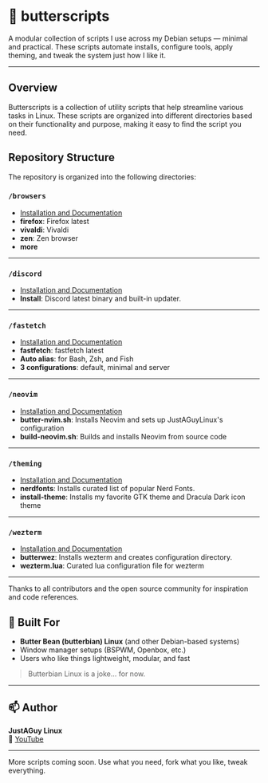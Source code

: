 # 🧈 butterscripts

A modular collection of scripts I use across my Debian setups — minimal and practical. These scripts automate installs, configure tools, apply theming, and tweak the system just how I like it.

---

## Overview

Butterscripts is a collection of utility scripts that help streamline various tasks in Linux. These scripts are organized into different directories based on their functionality and purpose, making it easy to find the script you need.

## Repository Structure

The repository is organized into the following directories:

### `/browsers`

- [Installation and Documentation](https://github.com/drewgrif/butterscripts/tree/main/browsers)
- **firefox**: Firefox latest
- **vivaldi**: Vivaldi
- **zen**: Zen browser
- **more**

---

### `/discord` 

- [Installation and Documentation](https://github.com/drewgrif/butterscripts/tree/main/discord)
- **Install**: Discord latest binary and built-in updater.

---

### `/fastetch`

- [Installation and Documentation](https://github.com/drewgrif/butterscripts/tree/main/fastfetch)
- **fastfetch**: fastfetch latest
- **Auto alias**: for Bash, Zsh, and Fish
- **3 configurations**: default, minimal and server

---

### `/neovim`

- [Installation and Documentation](https://github.com/drewgrif/butterscripts/tree/main/neovim)
- **butter-nvim.sh**: Installs Neovim and sets up JustAGuyLinux's configuration
- **build-neovim.sh**: Builds and installs Neovim from source code

---

### `/theming`

- [Installation and Documentation](https://github.com/drewgrif/butterscripts/tree/main/theming)
- **nerdfonts**: Installs curated list of popular Nerd Fonts.
- **install-theme**: Installs my favorite GTK theme and Dracula Dark icon theme

---

### `/wezterm`

- [Installation and Documentation](https://github.com/drewgrif/butterscripts/tree/main/wezterm)
- **butterwez**: Installs wezterm and creates configuration directory.
- **wezterm.lua**: Curated lua configuration file for wezterm

---

Thanks to all contributors and the open source community for inspiration and code references.
## 🧈 Built For

- **Butter Bean (butterbian) Linux** (and other Debian-based systems)
- Window manager setups (BSPWM, Openbox, etc.)
- Users who like things lightweight, modular, and fast

> Butterbian Linux is a joke... for now.

---

## 📫 Author

**JustAGuy Linux**  
🎥 [YouTube](https://youtube.com/@JustAGuyLinux)  

---

More scripts coming soon. Use what you need, fork what you like, tweak everything.
